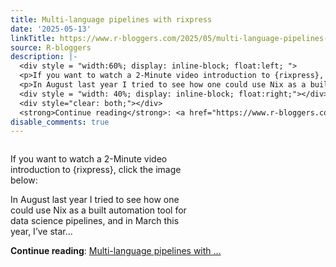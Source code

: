 ```yaml
---
title: Multi-language pipelines with rixpress
date: '2025-05-13'
linkTitle: https://www.r-bloggers.com/2025/05/multi-language-pipelines-with-rixpress/
source: R-bloggers
description: |-
  <div style = "width:60%; display: inline-block; float:left; ">
  <p>If you want to watch a 2-Minute video introduction to {rixpress}, click the image below:</p>
  <p>In August last year I tried to see how one could use Nix as a built automation tool for data science pipelines, and in March this year, I’ve star...</p></div>
  <div style = "width: 40%; display: inline-block; float:right;"></div>
  <div style="clear: both;"></div>
  <strong>Continue reading</strong>: <a href="https://www.r-bloggers.com/2025/05/multi-language-pipelines-with-rixpress/">Multi-language pipelines with ...
disable_comments: true
---
```

<div style = "width:60%; display: inline-block; float:left; ">
<p>If you want to watch a 2-Minute video introduction to {rixpress}, click the image below:</p>
<p>In August last year I tried to see how one could use Nix as a built automation tool for data science pipelines, and in March this year, I’ve star...</p></div>
<div style = "width: 40%; display: inline-block; float:right;"></div>
<div style="clear: both;"></div>
<strong>Continue reading</strong>: <a href="https://www.r-bloggers.com/2025/05/multi-language-pipelines-with-rixpress/">Multi-language pipelines with ...